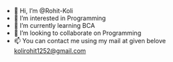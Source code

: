 - 👋 Hi, I’m @Rohit-Koli
- 👀 I’m interested in Programming
- 🌱 I’m currently learning BCA
- 💞️ I’m looking to collaborate on Programming
- 📫 You can contact me using my mail at given belove
        kolirohit1252@gmail.com

<!---
Rohit-Koli/Rohit-Koli is a ✨ special ✨ repository because its `README.md` (this file) appears on your GitHub profile.
You can click the Preview link to take a look at your changes.
--->
